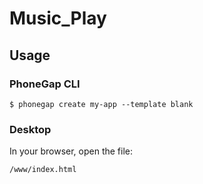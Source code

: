 # Music_Play
## Usage

### PhoneGap CLI

    $ phonegap create my-app --template blank

### Desktop

In your browser, open the file:

    /www/index.html


